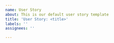 ```yaml
---
name: User Story
about: This is our default user story template
title: 'User Story: <title>'
labels: ''
assignees: ''

---
```



